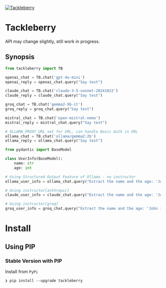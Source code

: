 [![Tackleberry](https://raw.githubusercontent.com/Getty/tackleberry/main/tackleberry.jpg)](https://github.com/Getty/tackleberry)

# Tackleberry

API may change slightly, still work in progress.

## Synopsis

```python
from tackleberry import TB

openai_chat = TB.chat('gpt-4o-mini')
openai_reply = openai_chat.query("Say test")

claude_chat = TB.chat('claude-3-5-sonnet-20241022')
claude_reply = claude_chat.query("Say test")

groq_chat = TB.chat('gemma2-9b-it')
groq_reply = groq_chat.query("Say test")

mistral_chat = TB.chat('open-mistral-nemo')
mistral_reply = mistral_chat.query("Say test")

# OLLAMA_PROXY_URL set for URL, can handle Basic Auth in URL
ollama_chat = TB.chat('ollama/gemma2:2b')
ollama_reply = ollama_chat.query("Say test")

from pydantic import BaseModel

class UserInfo(BaseModel):
    name: str
    age: int

# Using Structured Output Feature of Ollama - no instructor
ollama_user_info = ollama_chat.query("Extract the name and the age: 'John is 20 years old'", UserInfo)

# Using instructor[anthropic]
claude_user_info = claude_chat.query("Extract the name and the age: 'John is 20 years old'", UserInfo)

# Using instructor[groq]
groq_user_info = groq_chat.query("Extract the name and the age: 'John is 20 years old'", UserInfo)

```

# Install

## Using PIP

### Stable Version with PIP

Install from `PyPi`

```console
❯ pip install --upgrade tackleberry
```

